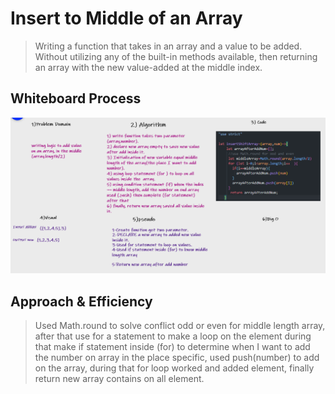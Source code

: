 # Insert to Middle of an Array

> Writing a function that takes in an array and a value to be added. Without utilizing any of the built-in methods available, then returning an array with the new value-added at the middle index.

## Whiteboard Process

![Insert to Middle of an Array](whiteboard.png)

## Approach & Efficiency

> Used Math.round to solve conflict odd or even for middle length array, after that use for a statement to make a loop on the element during that make if statement inside (for) to determine when I want to add the number on array in the place specific, used push(number) to add on the array, during that for loop worked and added element, finally return new array contains on all element.  
